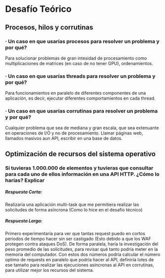 # Desafío Teórico

## Procesos, hilos y corrutinas

### · Un caso en que usarías procesos para resolver un problema y por qué?
Para solucionar problemas de gran intesidad de procesamiento como multiplicaciones de matrices (en caso de no tener GPU), ordenamientos.

### · Un caso en que usarías threads para resolver un problema y por qué?
Para funcionamientos en paralelo de diferentes componentes de una aplicación, es decir, ejecutar diferentes comportamientos en cada thread.

### · Un caso en que usarías corrutinas para resolver un problema y por qué?
Cualquier problema que sea de mediana y gran escala, que sea extenuante en operaciones de I/O y no de procesamiento. Llamar páginas web, llamados masivos  aun API, escribir en una base de datos.


## Optimización de recursos del sistema operativo

### Si tuvieras 1.000.000 de elementos y tuvieras que consultar para cada uno de ellos información en una API HTTP. ¿Cómo lo harías? Explicar

##### Respuesta Corta: 
Realizaría una aplicación multi-task que me permitiera realizar las solicitudes de forma asíncrona (Como lo hice en el desafío técnico)

##### Respuesta Larga:
Primero experimentaría para ver que tantas request puedo en cortos periodos de tiempo hacer sin ser castigado (Esto debido a que los WAF protegen contra ataques DoS). De forma paralela, haría la investigación del peso promedio de las solicitudes, para revisar qué tanto podría meter en la memoria del computador. Con estos dos números podría calcular el número optimo de requests en paralelo que podría hacer al API, definiría lotes de ese tamaño para realizar las ejecuciones asíncronas al API en corrutinas, para utilizar mejor los recursos del sistema.
